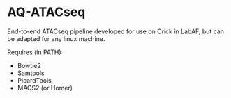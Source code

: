 # AQ-ATACseq
End-to-end ATACseq pipeline developed for use on Crick in LabAF, but can be adapted for any linux machine.

Requires (in PATH):
   - Bowtie2
   - Samtools
   - PicardTools
   - MACS2 (or Homer)

